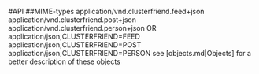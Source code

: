 ﻿#API
##MIME-types
application/vnd.clusterfriend.feed+json
application/vnd.clusterfriend.post+json
application/vnd.clusterfriend.person+json
OR
application/json;CLUSTERFRIEND=FEED
application/json;CLUSTERFRIEND=POST
application/json;CLUSTERFRIEND=PERSON
see [objects.md|Objects] for a better description of these objects